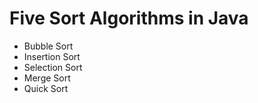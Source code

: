 # Five Sort Algorithms in Java

- Bubble Sort  
- Insertion Sort  
- Selection Sort  
- Merge Sort  
- Quick Sort  
